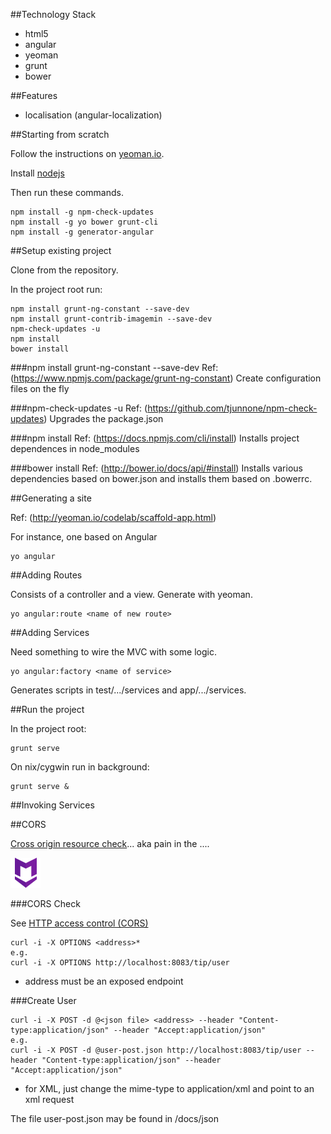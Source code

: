 
##Technology Stack

* html5
* angular
* yeoman
* grunt
* bower

##Features

* localisation (angular-localization)

##Starting from scratch

Follow the instructions on [yeoman.io](http://yeoman.io/codelab/setup.html).

Install [nodejs](http://nodejs.org/)

Then run these commands.

	npm install -g npm-check-updates
	npm install -g yo bower grunt-cli
	npm install -g generator-angular

##Setup existing project

Clone from the repository.

In the project root run:

	npm install grunt-ng-constant --save-dev
	npm install grunt-contrib-imagemin --save-dev
	npm-check-updates -u
	npm install
	bower install

###npm install grunt-ng-constant --save-dev
Ref: (https://www.npmjs.com/package/grunt-ng-constant)
Create configuration files on the fly

###npm-check-updates -u
Ref: (https://github.com/tjunnone/npm-check-updates)
Upgrades the package.json

###npm install
Ref: (https://docs.npmjs.com/cli/install)
Installs project dependences in node_modules

###bower install
Ref: (http://bower.io/docs/api/#install)
Installs various dependencies based on bower.json and installs them based on .bowerrc.

##Generating a site

Ref: (http://yeoman.io/codelab/scaffold-app.html)

For instance, one based on Angular

	yo angular

##Adding Routes

Consists of a controller and a view. 
Generate with yeoman.

	yo angular:route <name of new route>

##Adding Services

Need something to wire the MVC with some logic.

	yo angular:factory <name of service>

Generates scripts in test/.../services and app/.../services.

##Run the project

In the project root:

	grunt serve

On nix/cygwin run in background:

	grunt serve &

##Invoking Services

##CORS

[Cross origin resource check](https://developer.mozilla.org/en-US/docs/Web/HTTP/Access_control_CORS#Access-Control-Allow-Headers)... aka pain in the ....

![Cors Server Flowchart](https://github.com/adam-p/markdown-here/raw/master/src/common/images/icon48.png "Cors Server Flowchart")

###CORS Check

See [HTTP access control (CORS)](https://developer.mozilla.org/en-US/docs/Web/HTTP/Access_control_CORS)

	curl -i -X OPTIONS <address>*
	e.g.
	curl -i -X OPTIONS http://localhost:8083/tip/user

* address must be an exposed endpoint

###Create User

	curl -i -X POST -d @<json file> <address> --header "Content-type:application/json" --header "Accept:application/json"
	e.g.
	curl -i -X POST -d @user-post.json http://localhost:8083/tip/user --header "Content-type:application/json" --header "Accept:application/json"

* for XML, just change the mime-type to application/xml and point to an xml request

The file user-post.json may be found in /docs/json

